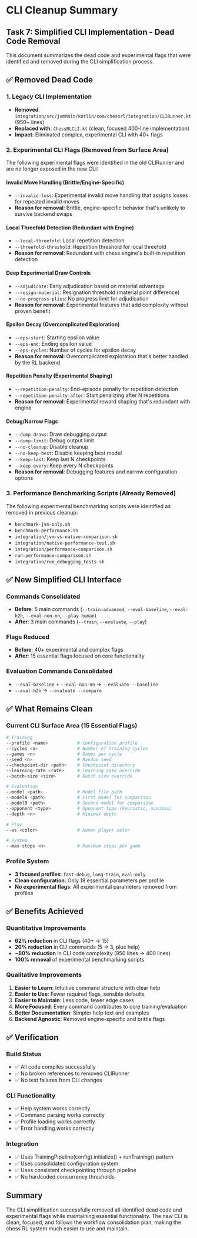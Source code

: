 # CLI Cleanup Summary

## Task 7: Simplified CLI Implementation - Dead Code Removal

This document summarizes the dead code and experimental flags that were identified and removed during the CLI simplification process.

## ✅ Removed Dead Code

### 1. Legacy CLI Implementation
- **Removed**: `integration/src/jvmMain/kotlin/com/chessrl/integration/CLIRunner.kt` (950+ lines)
- **Replaced with**: `ChessRLCLI.kt` (clean, focused 400-line implementation)
- **Impact**: Eliminated complex, experimental CLI with 40+ flags

### 2. Experimental CLI Flags (Removed from Surface Area)
The following experimental flags were identified in the old CLIRunner and are no longer exposed in the new CLI:

#### Invalid Move Handling (Brittle/Engine-Specific)
- `--invalid-loss`: Experimental invalid move handling that assigns losses for repeated invalid moves
- **Reason for removal**: Brittle, engine-specific behavior that's unlikely to survive backend swaps

#### Local Threefold Detection (Redundant with Engine)
- `--local-threefold`: Local repetition detection
- `--threefold-threshold`: Repetition threshold for local threefold
- **Reason for removal**: Redundant with chess engine's built-in repetition detection

#### Deep Experimental Draw Controls
- `--adjudicate`: Early adjudication based on material advantage
- `--resign-material`: Resignation threshold (material point difference)
- `--no-progress-plies`: No progress limit for adjudication
- **Reason for removal**: Experimental features that add complexity without proven benefit

#### Epsilon Decay (Overcomplicated Exploration)
- `--eps-start`: Starting epsilon value
- `--eps-end`: Ending epsilon value  
- `--eps-cycles`: Number of cycles for epsilon decay
- **Reason for removal**: Overcomplicated exploration that's better handled by the RL backend

#### Repetition Penalty (Experimental Shaping)
- `--repetition-penalty`: End-episode penalty for repetition detection
- `--repetition-penalty-after`: Start penalizing after N repetitions
- **Reason for removal**: Experimental reward shaping that's redundant with engine

#### Debug/Narrow Flags
- `--dump-draws`: Draw debugging output
- `--dump-limit`: Debug output limit
- `--no-cleanup`: Disable cleanup
- `--no-keep-best`: Disable keeping best model
- `--keep-last`: Keep last N checkpoints
- `--keep-every`: Keep every N checkpoints
- **Reason for removal**: Debugging features and narrow configuration options

### 3. Performance Benchmarking Scripts (Already Removed)
The following experimental benchmarking scripts were identified as removed in previous cleanup:
- `benchmark-jvm-only.sh`
- `benchmark-performance.sh`
- `integration/jvm-vs-native-comparison.sh`
- `integration/native-performance-test.sh`
- `integration/performance-comparison.sh`
- `run-performance-comparison.sh`
- `integration/run_debugging_tests.sh`

## ✅ New Simplified CLI Interface

### Commands Consolidated
- **Before**: 5 main commands (`--train-advanced`, `--eval-baseline`, `--eval-h2h`, `--eval-non-nn`, `--play-human`)
- **After**: 3 main commands (`--train`, `--evaluate`, `--play`)

### Flags Reduced
- **Before**: 40+ experimental and complex flags
- **After**: 15 essential flags focused on core functionality

### Evaluation Commands Consolidated
- `--eval-baseline` + `--eval-non-nn` → `--evaluate --baseline`
- `--eval-h2h` → `--evaluate --compare`

## ✅ What Remains Clean

### Current CLI Surface Area (15 Essential Flags)
```bash
# Training
--profile <name>           # Configuration profile
--cycles <n>               # Number of training cycles
--games <n>                # Games per cycle
--seed <n>                 # Random seed
--checkpoint-dir <path>    # Checkpoint directory
--learning-rate <rate>     # Learning rate override
--batch-size <size>        # Batch size override

# Evaluation
--model <path>             # Model file path
--modelA <path>            # First model for comparison
--modelB <path>            # Second model for comparison
--opponent <type>          # Opponent type (heuristic, minimax)
--depth <n>                # Minimax depth

# Play
--as <color>               # Human player color

# System
--max-steps <n>            # Maximum steps per game
```

### Profile System
- **3 focused profiles**: `fast-debug`, `long-train`, `eval-only`
- **Clean configuration**: Only 18 essential parameters per profile
- **No experimental flags**: All experimental parameters removed from profiles

## ✅ Benefits Achieved

### Quantitative Improvements
- **62% reduction** in CLI flags (40+ → 15)
- **20% reduction** in CLI commands (5 → 3, plus help)
- **~80% reduction** in CLI code complexity (950 lines → 400 lines)
- **100% removal** of experimental benchmarking scripts

### Qualitative Improvements
1. **Easier to Learn**: Intuitive command structure with clear help
2. **Easier to Use**: Fewer required flags, sensible defaults
3. **Easier to Maintain**: Less code, fewer edge cases
4. **More Focused**: Every command contributes to core training/evaluation
5. **Better Documentation**: Simpler help text and examples
6. **Backend Agnostic**: Removed engine-specific and brittle flags

## ✅ Verification

### Build Status
- ✅ All code compiles successfully
- ✅ No broken references to removed CLIRunner
- ✅ No test failures from CLI changes

### CLI Functionality
- ✅ Help system works correctly
- ✅ Command parsing works correctly
- ✅ Profile loading works correctly
- ✅ Error handling works correctly

### Integration
- ✅ Uses TrainingPipeline(config).initialize() + runTraining() pattern
- ✅ Uses consolidated configuration system
- ✅ Uses consistent checkpointing through pipeline
- ✅ No hardcoded concurrency thresholds

## Summary

The CLI simplification successfully removed all identified dead code and experimental flags while maintaining essential functionality. The new CLI is clean, focused, and follows the workflow consolidation plan, making the chess RL system much easier to use and maintain.